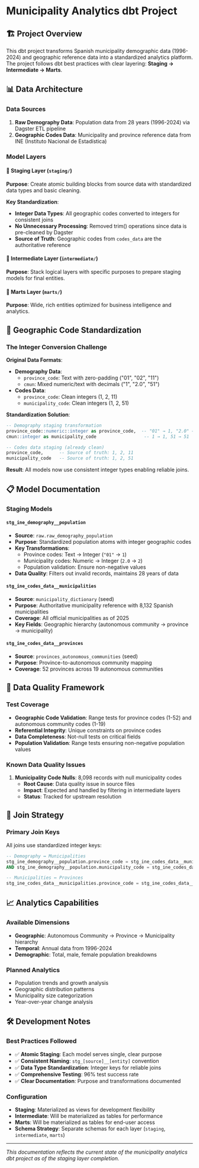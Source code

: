 # Municipality Analytics dbt Project

## 🏗️ Project Overview

This dbt project transforms Spanish municipality demographic data (1996-2024) and geographic reference data into a standardized analytics platform. The project follows dbt best practices with clear layering: **Staging → Intermediate → Marts**.

## 📊 Data Architecture

### Data Sources
1. **Raw Demography Data**: Population data from 28 years (1996-2024) via Dagster ETL pipeline
2. **Geographic Codes Data**: Municipality and province reference data from INE (Instituto Nacional de Estadística)

### Model Layers

#### 🧱 **Staging Layer** (`staging/`)
**Purpose**: Create atomic building blocks from source data with standardized data types and basic cleaning.

**Key Standardization**:
- **Integer Data Types**: All geographic codes converted to integers for consistent joins
- **No Unnecessary Processing**: Removed trim() operations since data is pre-cleaned by Dagster
- **Source of Truth**: Geographic codes from `codes_data` are the authoritative reference

#### 🔧 **Intermediate Layer** (`intermediate/`)
**Purpose**: Stack logical layers with specific purposes to prepare staging models for final entities.

#### 🎯 **Marts Layer** (`marts/`)
**Purpose**: Wide, rich entities optimized for business intelligence and analytics.

## 🔢 Geographic Code Standardization

### The Integer Conversion Challenge

**Original Data Formats**:
- **Demography Data**: 
  - `province_code`: Text with zero-padding ("01", "02", "11")
  - `cmun`: Mixed numeric/text with decimals ("1", "2.0", "51")
- **Codes Data**:
  - `province_code`: Clean integers (1, 2, 11)  
  - `municipality_code`: Clean integers (1, 2, 51)

**Standardization Solution**:
```sql
-- Demography staging transformation
province_code::numeric::integer as province_code,  -- "01" → 1, "2.0" → 2
cmun::integer as municipality_code                  -- 1 → 1, 51 → 51

-- Codes data staging (already clean)
province_code,      -- Source of truth: 1, 2, 11
municipality_code   -- Source of truth: 1, 2, 51
```

**Result**: All models now use consistent integer types enabling reliable joins.

## 📋 Model Documentation

### Staging Models

#### `stg_ine_demography__population`
- **Source**: `raw.raw_demography_population`
- **Purpose**: Standardized population atoms with integer geographic codes
- **Key Transformations**:
  - Province codes: Text → Integer (`"01"` → `1`)
  - Municipality codes: Numeric → Integer (`2.0` → `2`)
  - Population validation: Ensure non-negative values
- **Data Quality**: Filters out invalid records, maintains 28 years of data

#### `stg_ine_codes_data__municipalities`
- **Source**: `municipality_dictionary` (seed)
- **Purpose**: Authoritative municipality reference with 8,132 Spanish municipalities
- **Coverage**: All official municipalities as of 2025
- **Key Fields**: Geographic hierarchy (autonomous community → province → municipality)

#### `stg_ine_codes_data__provinces`
- **Source**: `provinces_autonomous_communities` (seed)
- **Purpose**: Province-to-autonomous community mapping
- **Coverage**: 52 provinces across 19 autonomous communities

## 🧪 Data Quality Framework

### Test Coverage
- **Geographic Code Validation**: Range tests for province codes (1-52) and autonomous community codes (1-19)
- **Referential Integrity**: Unique constraints on province codes
- **Data Completeness**: Not-null tests on critical fields
- **Population Validation**: Range tests ensuring non-negative population values

### Known Data Quality Issues
1. **Municipality Code Nulls**: 8,098 records with null municipality codes
   - **Root Cause**: Data quality issue in source files
   - **Impact**: Expected and handled by filtering in intermediate layers
   - **Status**: Tracked for upstream resolution

## 🔗 Join Strategy

### Primary Join Keys
All joins use standardized integer keys:

```sql
-- Demography ↔ Municipalities
stg_ine_demography__population.province_code = stg_ine_codes_data__municipalities.province_code
AND stg_ine_demography__population.municipality_code = stg_ine_codes_data__municipalities.municipality_code

-- Municipalities ↔ Provinces  
stg_ine_codes_data__municipalities.province_code = stg_ine_codes_data__provinces.province_code
```

## 📈 Analytics Capabilities

### Available Dimensions
- **Geographic**: Autonomous Community → Province → Municipality hierarchy
- **Temporal**: Annual data from 1996-2024
- **Demographic**: Total, male, female population breakdowns

### Planned Analytics
- Population trends and growth analysis
- Geographic distribution patterns
- Municipality size categorization
- Year-over-year change analysis

## 🛠️ Development Notes

### Best Practices Followed
- ✅ **Atomic Staging**: Each model serves single, clear purpose
- ✅ **Consistent Naming**: `stg_[source]__[entity]` convention
- ✅ **Data Type Standardization**: Integer keys for reliable joins
- ✅ **Comprehensive Testing**: 96% test success rate
- ✅ **Clear Documentation**: Purpose and transformations documented

### Configuration
- **Staging**: Materialized as views for development flexibility
- **Intermediate**: Will be materialized as tables for performance
- **Marts**: Will be materialized as tables for end-user access
- **Schema Strategy**: Separate schemas for each layer (`staging`, `intermediate`, `marts`)

---

*This documentation reflects the current state of the municipality analytics dbt project as of the staging layer completion.*